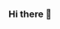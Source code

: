 ### Hi there 👋

<!--
**mwasigala/mwasigala** is a ✨ _special_ ✨ repository because its `README.md` (this file) appears on your GitHub profile.

Here are some ideas to get you started:

- 🔭 I’m currently working on ... Laravel Web System
- 🌱 I’m currently learning ... Laravel and React js
- 👯 I’m looking to collaborate on ... vue js and Blazor 
- 🤔 I’m looking for help with ...Laravel Debugging
- 💬 Ask me about ...
- 📫 How to reach me: ...
- 😄 Pronouns: ...
- ⚡ Fun fact: ...
-->
